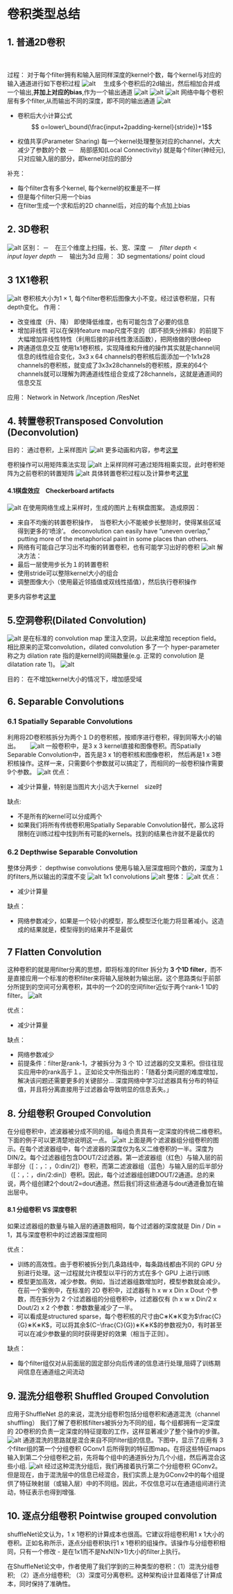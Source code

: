 # 卷积类型总结　　

## 1. 普通2D卷积
　

过程：
对于每个filter拥有和输入层同样深度的kernel个数，每个kernel与对应的输入通道进行如下卷积过程
![alt](imgs/1.gif)　
生成多个卷积后的2d输出，然后相加合并成一个输出,**并加上对应的bias**,作为一个输出通道
![alt](imgs/2d-1.gif)
![alt](imgs/2d-2.gif)
![alt](imgs/2d-3.png)
网络中每个卷积层有多个filter,从而输出不同的深度，即不同的输出通道
![alt](imgs/2d.png)

- 卷积后大小计算公式　　
$$ o=lower\_bound(\frac{input+2padding-kernel}{stride})+1$$  

- 权值共享(Parameter Sharing)
每一个kernel处理整张对应的channel，大大减少了参数的个数
－　局部感知(Local Connectivity)
就是每个filter(神经元),只对应输入层的部分，即kernel对应的部分

补充：
- 每个filter含有多个kernel, 每个kernel的权重是不一样
- 但是每个filter只用一个bias
- 在filter生成一个求和后的2D channel后，对应的每个点加上bias
## 2. 3D卷积　　
![alt](imgs/3d.png)
区别：
－　在三个维度上扫描，长、宽、深度
－　$filter\ depth < input\ layer\ depth$
－　输出为3d
应用：
3D segmentations/ point cloud　　

## 3 1X1卷积
![alt](imgs/1x1.png)
卷积核大小为$1\times 1$, 每个filter卷积后图像大小不变。经过该卷积层，只有depth变化。
作用：
- 改变维度（升、降）
即使降低维度，也有可能包含了必要的信息
- 增加非线性
可以在保持feature map尺度不变的（即不损失分辨率）的前提下大幅增加非线性特性（利用后接的非线性激活函数），把网络做的很deep
- 跨通道信息交互
使用1x1卷积核，实现降维和升维的操作其实就是channel间信息的线性组合变化，3x3ｘ64 channels的卷积核后面添加一个1x1x28 channels的卷积核，就变成了3x3x28channels的卷积核，原来的64个channels就可以理解为跨通道线性组合变成了28channels，这就是通道间的信息交互  

应用：
Network in Network /Inception /ResNet

## 4. 转置卷积Transposed Convolution (Deconvolution)
目的：
通过卷积，上采样图片
![alt](imgs/de-1.gif)
更多动画和内容，参考[这里](https://github.com/vdumoulin/conv_arithmetic)  

卷积操作可以用矩阵乘法实现
![alt](imgs/de-2.jpeg)
上采样同样可通过矩阵相乘实现，此时卷积矩阵为之前卷积的转置矩阵
![alt](imgs/de-3.png)
具体转置卷积过程以及计算参考[这里](https://arxiv.org/abs/1603.07285)

#### 4.1棋盘效应　Checkerboard artifacts
![alt](imgs/4.1.png)
在使用网络生成上采样时，生成的图片上有棋盘图案。
造成原因：
- 来自不均衡的转置卷积操作，　当卷积大小不能被步长整除时，使得某些区域得到更多的‘喷涂’。
deconvolution can easily have “uneven overlap,” putting more of the metaphorical paint in some places than others.
- 网络有可能自己学习出不均衡的转置卷积，也有可能学习出好的卷积
![alt](imgs/4.2.png)
解决方法：
- 最后一层使用步长为１的转置卷积
- 使用stride可以整除kernel大小的组合
- 调整图像大小（使用最近邻插值或双线性插值），然后执行卷积操作  

更多内容参考[这里](https://distill.pub/2016/deconv-checkerboard/)

## 5.空洞卷积(Dilated Convolution)
![alt](imgs/5.1.gif)
是在标准的 convolution map 里注入空洞，以此来增加 reception field。相比原来的正常convolution，dilated convolution 多了一个 hyper-parameter 称之为 dilation rate 指的是kernel的间隔数量(e.g. 正常的 convolution 是 dilatation rate 1)。
![alt](imgs/5.2.jpeg) 

目的：
在不增加kernel大小的情况下，增加感受域　　

## 6. Separable Convolutions
### 6.1 Spatially Separable Convolutions
利用将2D卷积核拆分为两个１Ｄ的卷积核，按顺序进行卷积，得到同等大小的输出。　　
![alt](imgs/6.1.1.png)
一般卷积中，是3 x 3 kernel直接和图像卷积。而Spatially Separable Convolution中，首先是3 x 1的卷积核和图像卷积， 然后再是1 x 3卷积核操作。这样一来，只需要6个参数就可以搞定了，而相同的一般卷积操作需要9个参数。
![alt](imgs/6.1.png)
优点：
- 减少计算量，特别是当图片大小远大于kernel　size时  

缺点:
- 不是所有的kernel可以分成两个
- 如果我们将所有传统卷积用Spatially Separable Convolution替代，那么这将限制在训练过程中找到所有可能的kernels。找到的结果也许就不是最优的  

### 6.2 Depthwise  Separable Convolution  
整体分两步：
depthwise convolutions
使用与输入层深度相同个数的，深度为１的filters,所以输出的深度不变
 ![alt](imgs/6.2-1.png)
1x1 convolutions
![alt](imgs/6.2-2.png)
整体：
![alt](imgs/6.2-3.png)
优点：
- 减少计算量

缺点：
- 网络参数减少，如果是一个较小的模型，那么模型泛化能力将显著减小。这造成的结果就是，模型得到的结果并不是最优

## 7 Flatten Convolution
这种卷积的就是用filter分离的思想，即将标准的filter 拆分为 **3 个1D filter**，而不是直接应用一个标准的卷积filter来将输入层映射为输出层。这个思路类似于前部分所提到的空间可分离卷积，其中的一个2D的空间filter近似于两个rank-1 1D的filter。
![alt](imgs/7.png)

优点：
- 减少计算量

缺点：
- 网络参数减少
- 前提条件：filter是rank-1，才被拆分为 3 个 1D 过滤器的交叉乘积。但往往现实应用中的rank高于１。正如论文中所指出的：「随着分类问题的难度增加，解决该问题还需要更多的关键部分… 深度网络中学习过滤器具有分布的特征值，并且将分离直接用于过滤器会导致明显的信息丢失。」

## 8. 分组卷积 Grouped Convolution
在分组卷积中，滤波器被分成不同的组。每组负责具有一定深度的传统二维卷积。下面的例子可以更清楚地说明这一点。
![alt](imgs/8.png)
上面是两个滤波器组分组卷积的图示。在每个滤波器组中，每个滤波器的深度仅为名义二维卷积的一半。深度为DIN/2。每个过滤器组包含DOUT/2过滤器。第一滤波器组（红色）与输入层的前半部分（[：，：，0:din/2]）卷积，而第二滤波器组（蓝色）与输入层的后半部分（[：，：，din/2:din]）卷积。因此，每个过滤器组创建DOUT/2通道。总的来说，两个组创建2个dout/2=dout通道。然后我们将这些通道与dout通道叠加在输出层中。

#### 8.1 分组卷积 VS 深度卷积
如果过滤器组的数量与输入层的通道数相同，每个过滤器的深度就是 Din / Din = 1，其与深度卷积中的过滤器深度相同

优点：
- 训练的高效性。由于卷积被拆分到几条路线中，每条路线都由不同的 GPU 分别进行处理。这一过程就允许模型以平行的方式在多个 GPU 上进行训练
- 模型更加高效，减少参数。例如，当过滤器组数增加时，模型参数就会减少。在前一个案例中，在标准的 2D 卷积中，过滤器有 h x w x Din x Dout 个参数，而在拆分为 2 个过滤器组的分组卷积中，过滤器仅有 (h x w x Din/2 x Dout/2) x 2 个参数：参数数量减少了一半。
- 可以看成是structured sparse，每个卷积核的尺寸由C∗K∗K变为$\frac{C}{G}∗K∗K$，可以将其余$(C−\frac{C}{G})∗K∗K$的参数视为0，有时甚至可以在减少参数量的同时获得更好的效果（相当于正则）。

缺点：
- 每个filter组仅对从前面层的固定部分向后传递的信息进行处理,阻碍了训练期间信息在通道组之间流动

## 9. 混洗分组卷积 Shuffled Grouped Convolution
应用于ShuffleNet
总的来说，混洗分组卷积包括分组卷积和通道混洗（channel shuffling）
我们了解了卷积核filters被拆分为不同的组，每个组都拥有一定深度的 2D卷积的负责一定深度的特征提取的工作，这样显著减少了整个操作的步骤。
![alt](imgs/9.png)
通道混洗的思路就是混合来自不同filter组的信息。下图中，显示了应用有 3 个filter组的第一个分组卷积 GConv1 后所得到的特征图map。在将这些特征maps输入到第二个分组卷积之前，先将每个组中的通道拆分为几个小组，然后再混合这些小组.
![alt](imgs/9.1.png)
经过这种混洗分组后，我们再接着执行第二个分组卷积 GConv2。但是现在，由于混洗层中的信息已经混合，我们实质上是为GConv2中的每个组提供了特征映射层（或输入层）中的不同组。因此，不仅信息可以在通道组间进行流动，特征表示也得到增强.

## 10. 逐点分组卷积 Pointwise grouped convolution
shuffleNet论文认为，1 x 1卷积的计算成本也很高。它建议将组卷积用1 x 1大小的卷积。正如名称所示，逐点分组卷积执行1 x 1卷积的组操作。该操作与分组卷积相同，只有一个修改 - 是在1x1而不是NxN(N>1)大小的filter上执行。

在ShuffleNet论文中，作者使用了我们学到的三种类型的卷积：（1）混洗分组卷积; （2）逐点分组卷积; （3）深度可分离卷积。这种架构设计显着降低了计算成本，同时保持了准确性。
